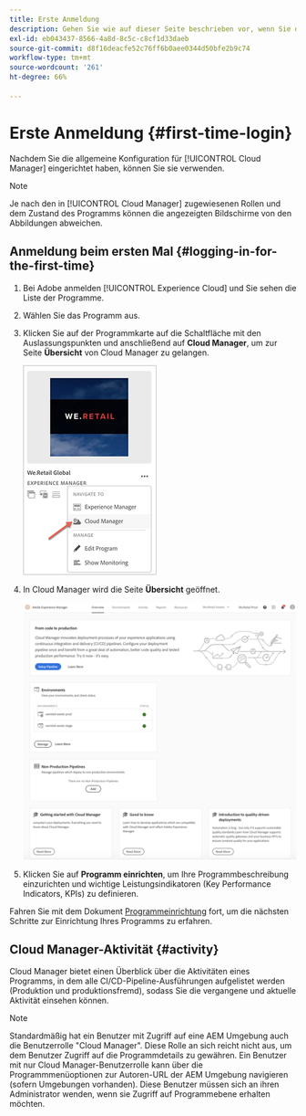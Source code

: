 ```yaml
---
title: Erste Anmeldung
description: Gehen Sie wie auf dieser Seite beschrieben vor, wenn Sie die allgemeine Konfiguration eingerichtet haben und für die erste Verwendung von Cloud Manager bereit sind.
exl-id: eb043437-8566-4a8d-8c5c-c8cf1d33daeb
source-git-commit: d8f16deacfe52c76ff6b0aee0344d50bfe2b9c74
workflow-type: tm+mt
source-wordcount: '261'
ht-degree: 66%

---
```



# Erste Anmeldung {#first-time-login}

Nachdem Sie die allgemeine Konfiguration für [!UICONTROL Cloud Manager] eingerichtet haben, können Sie sie verwenden.

>[!NOTE]
>
>Je nach den in [!UICONTROL Cloud Manager] zugewiesenen Rollen und dem Zustand des Programms können die angezeigten Bildschirme von den Abbildungen abweichen.

## Anmeldung beim ersten Mal {#logging-in-for-the-first-time}

1. Bei Adobe anmelden [!UICONTROL Experience Cloud] und Sie sehen die Liste der Programme.

1. Wählen Sie das Programm aus.

1. Klicken Sie auf der Programmkarte auf die Schaltfläche mit den Auslassungspunkten und anschließend auf **Cloud Manager**, um zur Seite **Übersicht** von Cloud Manager zu gelangen.

   ![Cloud Manager-Option](/help/assets/navigate-cm1.png)

1. In Cloud Manager wird die Seite **Übersicht** geöffnet.

   ![Cloud Manager-Übersichtsseite](/help/assets/FirstLogin1.png)

1. Klicken Sie auf **Programm einrichten**, um Ihre Programmbeschreibung einzurichten und wichtige Leistungsindikatoren (Key Performance Indicators, KPIs) zu definieren.

Fahren Sie mit dem Dokument [Programmeinrichtung](/help/getting-started/program-setup.md) fort, um die nächsten Schritte zur Einrichtung Ihres Programms zu erfahren.

## Cloud Manager-Aktivität {#activity}

Cloud Manager bietet einen Überblick über die Aktivitäten eines Programms, in dem alle CI/CD-Pipeline-Ausführungen aufgelistet werden (Produktion und produktionsfremd), sodass Sie die vergangene und aktuelle Aktivität einsehen können.

>[!NOTE]
>
>Standardmäßig hat ein Benutzer mit Zugriff auf eine AEM Umgebung auch die Benutzerrolle &quot;Cloud Manager&quot;. Diese Rolle an sich reicht nicht aus, um dem Benutzer Zugriff auf die Programmdetails zu gewähren. Ein Benutzer mit nur Cloud Manager-Benutzerrolle kann über die Programmmenüoptionen zur Autoren-URL der AEM Umgebung navigieren (sofern Umgebungen vorhanden). Diese Benutzer müssen sich an ihren Administrator wenden, wenn sie Zugriff auf Programmebene erhalten möchten.
